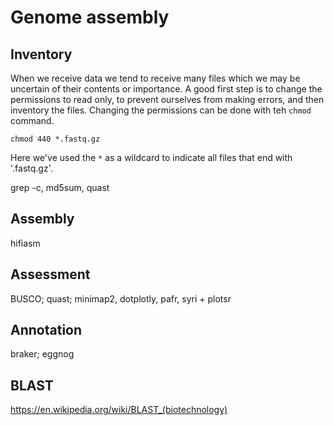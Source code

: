 # Genome assembly


## Inventory

When we receive data we tend to receive many files which we may be uncertain of their contents or importance.
A good first step is to change the permissions to read only, to prevent ourselves from making errors, and then inventory the files.
Changing the permissions can be done with teh `chmod` command.


```
chmod 440 *.fastq.gz
```

Here we've used the `*` as a wildcard to indicate all files that end with '.fastq.gz'.




grep -c,
md5sum,
quast

## Assembly

hifiasm


## Assessment

BUSCO;
quast;
minimap2, dotplotly, pafr, syri + plotsr

## Annotation

braker;
eggnog


## BLAST

https://en.wikipedia.org/wiki/BLAST_(biotechnology)



